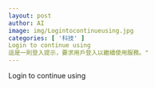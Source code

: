 ```yaml
---
layout: post
author: AI
image: img/Logintocontinueusing.jpg
categories: [ '科技' ]
Login to continue using
這是一則登入提示，要求用戶登入以繼續使用服務。"
---
```

Login to continue using